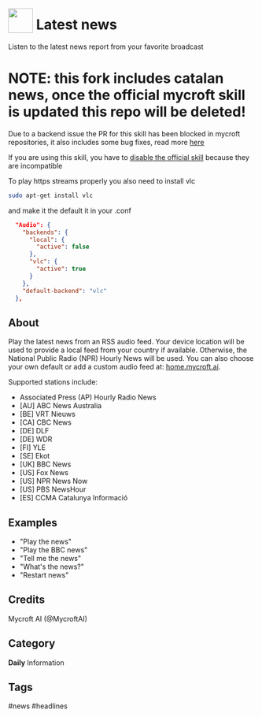 # <img src='https://raw.githack.com/FortAwesome/Font-Awesome/master/svgs/solid/newspaper.svg' card_color='#000000' width='50' height='50' style='vertical-align:bottom'/> Latest news
Listen to the latest news report from your favorite broadcast

# NOTE: this fork includes catalan news, once the official mycroft skill is updated this repo will be deleted!

Due to a backend issue the PR for this skill has been blocked in mycroft repositories, it also includes some bug fixes, read more [here](https://github.com/MycroftAI/skill-npr-news/pull/102)

If you are using this skill, you have to [disable the official skill](https://mycroft-ai.gitbook.io/docs/skill-development/faq#how-do-i-disable-a-skill) because they are incompatible

To play https streams properly you also need to install vlc

```bash
sudo apt-get install vlc
```

and make it the default it in your .conf

```json
  "Audio": {
    "backends": {
      "local": {
        "active": false
      },
      "vlc": {
        "active": true
      }
    },
    "default-backend": "vlc"
  },
```





## About
Play the latest news from an RSS audio feed. Your device location will be used to provide a local feed from your country if available. Otherwise, the National Public Radio (NPR)
Hourly News will be used. You can also choose your own default or add a custom audio feed at: [home.mycroft.ai](https://home.mycroft.ai/#/skill).

Supported stations include:
- Associated Press (AP) Hourly Radio News
- [AU] ABC News Australia
- [BE] VRT Nieuws
- [CA] CBC News
- [DE] DLF
- [DE] WDR
- [FI] YLE
- [SE] Ekot
- [UK] BBC News
- [US] Fox News
- [US] NPR News Now
- [US] PBS NewsHour
- [ES] CCMA Catalunya Informació

## Examples
* "Play the news"
* "Play the BBC news"
* "Tell me the news"
* "What's the news?"
* "Restart news"

## Credits
Mycroft AI (@MycroftAI)

## Category
**Daily**
Information

## Tags
#news
#headlines
